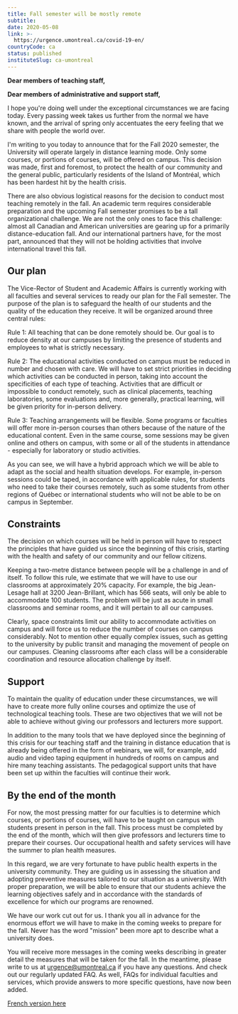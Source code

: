 ```yaml
---
title: Fall semester will be mostly remote
subtitle: 
date: 2020-05-08
link: >-
  https://urgence.umontreal.ca/covid-19-en/
countryCode: ca
status: published
instituteSlug: ca-umontreal
---
```

**Dear members of teaching staff,**

**Dear members of administrative and support staff,**

I hope you're doing well under the exceptional circumstances we are facing today. Every passing week takes us further from the normal we have known, and the arrival of spring only accentuates the eery feeling that we share with people the world over. 

I'm writing to you today to announce that for the Fall 2020 semester, the University will operate largely in distance learning mode. Only some courses, or portions of courses, will be offered on campus. This decision was made, first and foremost, to protect the health of our community and the general public, particularly residents of the Island of Montréal, which has been hardest hit by the health crisis. 

There are also obvious logistical reasons for the decision to conduct most teaching remotely in the fall. An academic term requires considerable preparation and the upcoming Fall semester promises to be a tall organizational challenge. We are not the only ones to face this challenge: almost all Canadian and American universities are gearing up for a primarily distance-education fall. And our international partners have, for the most part, announced that they will not be holding activities that involve international travel this fall.

## Our plan 

The Vice-Rector of Student and Academic Affairs is currently working with all faculties and several services to ready our plan for the Fall semester. The purpose of the plan is to safeguard the health of our students and the quality of the education they receive. It will be organized around three central rules:

Rule 1: All teaching that can be done remotely should be. Our goal is to reduce density at our campuses by limiting the presence of students and employees to what is strictly necessary. 

Rule 2: The educational activities conducted on campus must be reduced in number and chosen with care. We will have to set strict priorities in deciding which activities can be conducted in person, taking into account the specificities of each type of teaching. Activities that are difficult or impossible to conduct remotely, such as clinical placements, teaching laboratories, some evaluations and, more generally, practical learning, will be given priority for in-person delivery. 

Rule 3: Teaching arrangements will be flexible. Some programs or faculties will offer more in-person courses than others because of the nature of the educational content. Even in the same course, some sessions may be given online and others on campus, with some or all of the students in attendance - especially for laboratory or studio activities. 

As you can see, we will have a hybrid approach which we will be able to adapt as the social and health situation develops. For example, in-person sessions could be taped, in accordance with applicable rules, for students who need to take their courses remotely, such as some students from other regions of Québec or international students who will not be able to be on campus in September.

## Constraints

The decision on which courses will be held in person will have to respect the principles that have guided us since the beginning of this crisis, starting with the health and safety of our community and our fellow citizens. 

Keeping a two-metre distance between people will be a challenge in and of itself. To follow this rule, we estimate that we will have to use our classrooms at approximately 20% capacity. For example, the big Jean-Lesage hall at 3200 Jean-Brillant, which has 566 seats, will only be able to accommodate 100 students. The problem will be just as acute in small classrooms and seminar rooms, and it will pertain to all our campuses. 

Clearly, space constraints limit our ability to accommodate activities on campus and will force us to reduce the number of courses on campus considerably. Not to mention other equally complex issues, such as getting to the university by public transit and managing the movement of people on our campuses. Cleaning classrooms after each class will be a considerable coordination and resource allocation challenge by itself. 

## Support

To maintain the quality of education under these circumstances, we will have to create more fully online courses and optimize the use of technological teaching tools. These are two objectives that we will not be able to achieve without giving our professors and lecturers more support. 

In addition to the many tools that we have deployed since the beginning of this crisis for our teaching staff and the training in distance education that is already being offered in the form of webinars, we will, for example, add audio and video taping equipment in hundreds of rooms on campus and hire many teaching assistants. The pedagogical support units that have been set up within the faculties will continue their work.

## By the end of the month

For now, the most pressing matter for our faculties is to determine which courses, or portions of courses, will have to be taught on campus with students present in person in the fall. This process must be completed by the end of the month, which will then give professors and lecturers time to prepare their courses. Our occupational health and safety services will have the summer to plan health measures. 

In this regard, we are very fortunate to have public health experts in the university community. They are guiding us in assessing the situation and adopting preventive measures tailored to our situation as a university. With proper preparation, we will be able to ensure that our students achieve the learning objectives safely and in accordance with the standards of excellence for which our programs are renowned.

We have our work cut out for us. I thank you all in advance for the enormous effort we will have to make in the coming weeks to prepare for the fall. Never has the word "mission" been more apt to describe what a university does. 

You will receive more messages in the coming weeks describing in greater detail the measures that will be taken for the fall. In the meantime, please write to us at urgence@umontreal.ca if you have any questions. And check out our regularly updated FAQ. As well, FAQs for individual faculties and services, which provide answers to more specific questions, have now been added. 

[ French version here](https://urgence.umontreal.ca/evenement/article/166402/)
